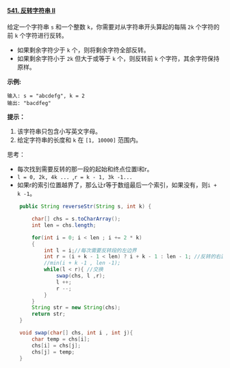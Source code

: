 #### [541. 反转字符串 II](https://leetcode-cn.com/problems/reverse-string-ii/)

给定一个字符串 `s` 和一个整数 `k`，你需要对从字符串开头算起的每隔 `2k` 个字符的前 `k` 个字符进行反转。

- 如果剩余字符少于 `k` 个，则将剩余字符全部反转。
- 如果剩余字符小于 `2k` 但大于或等于 `k` 个，则反转前 `k` 个字符，其余字符保持原样。

**示例:**

```
输入: s = "abcdefg", k = 2
输出: "bacdfeg"
```

**提示：**

1. 该字符串只包含小写英文字母。
2. 给定字符串的长度和 `k` 在 `[1, 10000]` 范围内。

思考：

- 每次找到需要反转的那一段的起始和终点位置l和r。
- `l = 0, 2k, 4k ... `,`r = k - 1, 3k -1...`
- 如果r的索引位置越界了，那么让r等于数组最后一个索引，如果没有，则`i + k -1`。

```java
    public String reverseStr(String s, int k) {

        char[] chs = s.toCharArray();
        int len = chs.length;

        for(int i = 0; i < len ; i += 2 * k)
        {
            int l = i;//每次需要反转段的左边界
            int r = (i + k - 1 < len) ? i + k - 1 : len - 1; //反转的右边界
            //min(i + k -1 , len -1);
            while(l < r){ //交换
                swap(chs, l ,r);
                l ++;
                r --;
            }
        }
        String str = new String(chs);
        return str;
    }

    void swap(char[] chs, int i , int j){
        char temp = chs[i];
        chs[i] = chs[j];
        chs[j] = temp;
    }
```

